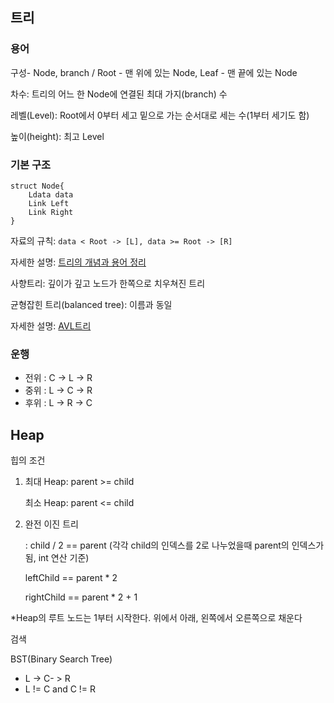 ## 트리

### 용어

구성- Node, branch / Root - 맨 위에 있는 Node, Leaf - 맨 끝에 있는 Node

차수: 트리의 어느 한 Node에 연결된 최대 가지(branch) 수

레벨(Level): Root에서 0부터 세고 밑으로 가는 순서대로 세는 수(1부터 세기도 함)

높이(height): 최고 Level

### 기본 구조

```
struct Node{
	Ldata data
	Link Left
	Link Right
}
```

자료의 규칙: `data < Root -> [L], data >= Root -> [R]`



자세한 설명: [트리의 개념과 용어 정리](https://jiwondh.github.io/2017/10/15/tree/)



사향트리: 깊이가 깊고 노드가 한쪽으로 치우쳐진 트리

균형잡힌 트리(balanced tree): 이름과 동일

자세한 설명: [AVL트리](https://www.zerocho.com/category/Algorithm/post/583cacb648a7340018ac73f1)



### 운행

- 전위 : C -> L -> R
- 중위 : L -> C -> R
- 후위 : L -> R -> C

## Heap

힙의 조건

1. 최대 Heap: parent >= child

   최소 Heap: parent <= child

2. 완전 이진 트리

   : child / 2 == parent (각각 child의 인덱스를 2로 나누었을때 parent의 인덱스가 됨, int 연산 기준)

   leftChild == parent * 2

   rightChild == parent * 2 + 1

*Heap의 루트 노드는 1부터 시작한다. 위에서 아래, 왼쪽에서 오른쪽으로 채운다

검색

BST(Binary Search Tree)

- L -> C- > R
- L != C and C != R